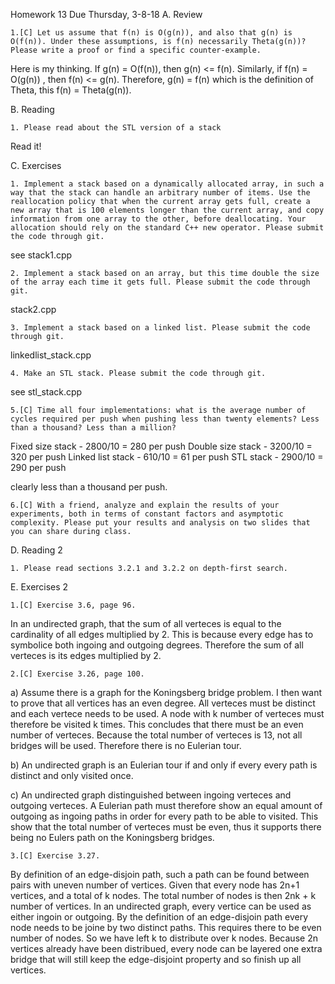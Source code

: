 Homework 13   Due Thursday, 3-8-18
A. Review

    1.[C] Let us assume that f(n) is O(g(n)), and also that g(n) is O(f(n)). Under these assumptions, is f(n) necessarily Theta(g(n))? Please write a proof or find a specific counter-example.

Here is my thinking. If g(n) = O(f(n)), then g(n) <= f(n). Similarly, if f(n) = O(g(n)) , then f(n) <= g(n). Therefore, g(n) = f(n) which is the definition of Theta, this f(n) = Theta(g(n)).


B. Reading

    1. Please read about the STL version of a stack

Read it!

C. Exercises

    1. Implement a stack based on a dynamically allocated array, in such a way that the stack can handle an arbitrary number of items. Use the reallocation policy that when the current array gets full, create a new array that is 100 elements longer than the current array, and copy information from one array to the other, before deallocating. Your allocation should rely on the standard C++ new operator. Please submit the code through git.

see stack1.cpp

    2. Implement a stack based on an array, but this time double the size of the array each time it gets full. Please submit the code through git.
stack2.cpp

    3. Implement a stack based on a linked list. Please submit the code through git.

linkedlist_stack.cpp

    4. Make an STL stack. Please submit the code through git.

see stl_stack.cpp

    5.[C] Time all four implementations: what is the average number of cycles required per push when pushing less than twenty elements? Less than a thousand? Less than a million?

Fixed size stack - 2800/10 = 280 per push
Double size stack - 3200/10 = 320 per push
Linked list stack - 610/10 = 61 per push
STL stack  - 2900/10 = 290 per push


clearly less than a thousand per push. 

    6.[C] With a friend, analyze and explain the results of your experiments, both in terms of constant factors and asymptotic complexity. Please put your results and analysis on two slides that you can share during class.

D. Reading 2

    1. Please read sections 3.2.1 and 3.2.2 on depth-first search.

E. Exercises 2

    1.[C] Exercise 3.6, page 96.

In an undirected graph, that the sum of all verteces is equal to the cardinality of all edges multiplied by 2. This is because every edge has to symbolice both ingoing and outgoing degrees. Therefore the sum of all verteces is its edges multiplied by 2.

    2.[C] Exercise 3.26, page 100.

a) Assume there is a graph for the Koningsberg bridge problem. I then want to prove that all vertices has an even degree. All verteces must be distinct and each vertece needs to be used. A node with k number of verteces must therefore be visited k times. This concludes that there must be an even number of verteces. Because the total number of verteces is 13, not all bridges will be used. Therefore there is no Eulerian tour. 

b) An undirected graph is an Eulerian tour if and only if every every path is distinct and only visited once. 

c) An undirected graph distinguished between ingoing verteces and outgoing verteces. A Eulerian path must therefore show an equal amount of outgoing as ingoing paths in order for every path to be able to visited. This show that the total number of verteces must be even, thus it supports there being no Eulers path on the Koningsberg bridges. 

    3.[C] Exercise 3.27.

By definition of an edge-disjoin path, such a path can be found between pairs with uneven number of vertices. 
Given that every node has 2n+1 vertices, and a total of k nodes. The total number of nodes is then 2nk + k number of vertices. In an undirected graph, every vertice can be used as either ingoin or outgoing. By the definition of an edge-disjoin path every node needs to be joine by two distinct paths. This requires there to be even number of nodes. So we have left k to distribute over k nodes. Because 2n vertices already have been distribued, every node can be layered one extra bridge that will still keep the edge-disjoint property and so finish up all vertices. 
